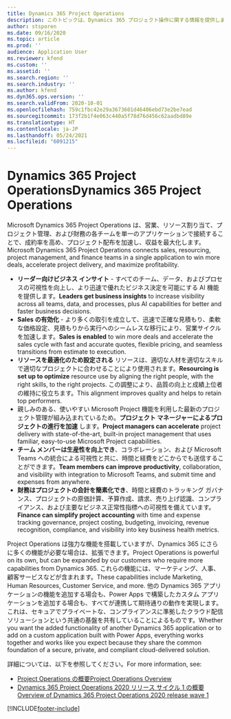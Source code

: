 ```yaml
---
title: Dynamics 365 Project Operations
description: このトピックは、Dynamics 365 プロジェクト操作に関する情報を提供します。
author: stsporen
ms.date: 09/16/2020
ms.topic: article
ms.prod: ''
audience: Application User
ms.reviewer: kfend
ms.custom: ''
ms.assetid: ''
ms.search.region: ''
ms.search.industry: ''
ms.author: kfend
ms.dyn365.ops.version: ''
ms.search.validFrom: 2020-10-01
ms.openlocfilehash: 759c1fbc42e29a3673601d46406ebd73e2be7ead
ms.sourcegitcommit: 173f2b1f4e063c440a5f78d76d456c62aadbd89e
ms.translationtype: HT
ms.contentlocale: ja-JP
ms.lasthandoff: 05/24/2021
ms.locfileid: "6091215"
---
```

# <a name="dynamics-365-project-operations"></a><span data-ttu-id="a457c-103">Dynamics 365 Project Operations</span><span class="sxs-lookup"><span data-stu-id="a457c-103">Dynamics 365 Project Operations</span></span>

<span data-ttu-id="a457c-104">Microsoft Dynamics 365 Project Operations は、営業、リソース割り当て、プロジェクト管理、および財務の各チームを単一のアプリケーションで接続することで、成約率を高め、プロジェクト配布を加速し、収益を最大化します。</span><span class="sxs-lookup"><span data-stu-id="a457c-104">Microsoft Dynamics 365 Project Operations connects sales, resourcing, project management, and finance teams in a single application to win more deals, accelerate project delivery, and maximize profitability.</span></span>

-   <span data-ttu-id="a457c-105">**リーダー向けビジネス インサイト** - すべてのチーム、データ、およびプロセスの可視性を向上し、より迅速で優れたビジネス決定を可能にする AI 機能を提供します。</span><span class="sxs-lookup"><span data-stu-id="a457c-105">**Leaders get business insights** to increase visibility across all teams, data, and processes, plus AI capabilities for better and faster business decisions.</span></span>
-   <span data-ttu-id="a457c-106">**Sales の有効化** - より多くの取引を成立して、迅速で正確な見積もり、柔軟な価格設定、見積もりから実行へのシームレスな移行により、営業サイクルを加速します。</span><span class="sxs-lookup"><span data-stu-id="a457c-106">**Sales is enabled** to win more deals and accelerate the sales cycle with fast and accurate quotes, flexible pricing, and seamless transitions from estimate to execution.</span></span>
-   <span data-ttu-id="a457c-107">**リソースを最適化のため設定される** リソースは、適切な人材を適切なスキルで適切なプロジェクトに合わせることにより使用されます。</span><span class="sxs-lookup"><span data-stu-id="a457c-107">**Resourcing is set up to optimize** resource use by aligning the right people, with the right skills, to the right projects.</span></span> <span data-ttu-id="a457c-108">この調整により、品質の向上と成績上位者の維持に役立ちます。</span><span class="sxs-lookup"><span data-stu-id="a457c-108">This alignment improves quality and helps to retain top performers.</span></span>
-   <span data-ttu-id="a457c-109">親しみのある、使いやすい Microsoft Project 機能を利用した最新のプロジェクト管理が組み込まれているため。**プロジェクト マネージャーによるプロジェクトの進行を加速** します。</span><span class="sxs-lookup"><span data-stu-id="a457c-109">**Project managers can accelerate** project delivery with state-of-the-art, built-in project management that uses familiar, easy-to-use Microsoft Project capabilities.</span></span>
-   <span data-ttu-id="a457c-110">**チーム メンバーは生産性を向上でき**、コラボレーション、および Microsoft Teams への統合による可視性と共に、時間と経費をどこからでも送信することができます。</span><span class="sxs-lookup"><span data-stu-id="a457c-110">**Team members can improve productivity**, collaboration, and visibility with integration to Microsoft Teams, and submit time and expenses from anywhere.</span></span>
-   <span data-ttu-id="a457c-111">**財務はプロジェクトの会計を簡素化でき**、時間と経費のトラッキング ガバナンス、プロジェクトの原価計算、予算作成、請求、売り上げ認識、コンプライアンス、および主要なビジネス正常性指標への可視性を備えています。</span><span class="sxs-lookup"><span data-stu-id="a457c-111">**Finance can simplify project accounting** with time and expense tracking governance, project costing, budgeting, invoicing, revenue recognition, compliance, and visibility into key business health metrics.</span></span>

<span data-ttu-id="a457c-112">Project Operations は強力な機能を搭載していますが、Dynamics 365 にさらに多くの機能が必要な場合は、拡張できます。</span><span class="sxs-lookup"><span data-stu-id="a457c-112">Project Operations is powerful on its own, but can be expanded by our customers who require more capabilities from Dynamics 365.</span></span> <span data-ttu-id="a457c-113">これらの機能には、マーケティング、人事、顧客サービスなどが含まれます。</span><span class="sxs-lookup"><span data-stu-id="a457c-113">These capabilities include Marketing, Human Resources, Customer Service, and more.</span></span> <span data-ttu-id="a457c-114">他の Dynamics 365 アプリケーションの機能を追加する場合も、Power Apps で構築したカスタム アプリケーションを追加する場合も、すべてが連携して期待通りの動作を実現します。これは、セキュアでプライベートな、コンプライアンスに準拠したクラウド配信ソリューションという共通の基盤を共有していることによるものです。</span><span class="sxs-lookup"><span data-stu-id="a457c-114">Whether you want the added functionality of another Dynamics 365 application or to add on a custom application built with Power Apps, everything works together and works like you expect because they share the common foundation of a secure, private, and compliant cloud-delivered solution.</span></span>

<span data-ttu-id="a457c-115">詳細については、以下を参照してください。</span><span class="sxs-lookup"><span data-stu-id="a457c-115">For more information, see:</span></span>

- [<span data-ttu-id="a457c-116">Project Operations の概要</span><span class="sxs-lookup"><span data-stu-id="a457c-116">Project Operations Overview</span></span>](https://dynamics.microsoft.com/en-us/project-operations/overview/)
- [<span data-ttu-id="a457c-117">Dynamics 365 Project Operations 2020 リリース サイクル 1 の概要</span><span class="sxs-lookup"><span data-stu-id="a457c-117">Overview of Dynamics 365 Project Operations 2020 release wave 1</span></span>](/dynamics365-release-plan/2020wave1/dynamics365-project-operations/)



[!INCLUDE[footer-include](includes/footer-banner.md)]
